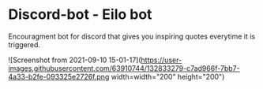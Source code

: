# Discord-bot - Eilo bot

Encouragment bot for discord that gives you inspiring quotes everytime it is triggered.

![Screenshot from 2021-09-10 15-01-17](https://user-images.githubusercontent.com/63910744/132833279-c7ad966f-7bb7-4a33-b2fe-093325e2726f.png width=width="200" height="200")



